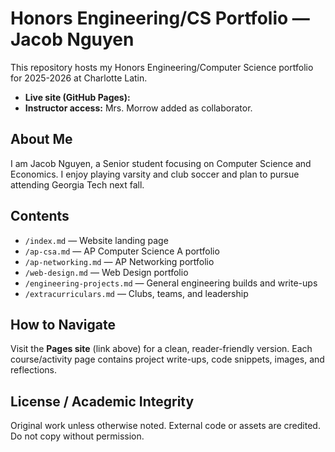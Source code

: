 # Honors Engineering/CS Portfolio — Jacob Nguyen

This repository hosts my Honors Engineering/Computer Science portfolio for 2025-2026 at Charlotte Latin.  
- **Live site (GitHub Pages):** <PASTE YOUR PAGES URL HERE>  
- **Instructor access:** Mrs. Morrow added as collaborator.

## About Me
I am Jacob Nguyen, a Senior student focusing on Computer Science and Economics. I enjoy playing varsity and club soccer and plan to pursue attending Georgia Tech next fall.

## Contents
- `/index.md` — Website landing page
- `/ap-csa.md` — AP Computer Science A portfolio
- `/ap-networking.md` — AP Networking portfolio
- `/web-design.md` — Web Design portfolio
- `/engineering-projects.md` — General engineering builds and write-ups
- `/extracurriculars.md` — Clubs, teams, and leadership

## How to Navigate
Visit the **Pages site** (link above) for a clean, reader-friendly version. Each course/activity page contains project write-ups, code snippets, images, and reflections.

## License / Academic Integrity
Original work unless otherwise noted. External code or assets are credited. Do not copy without permission.
